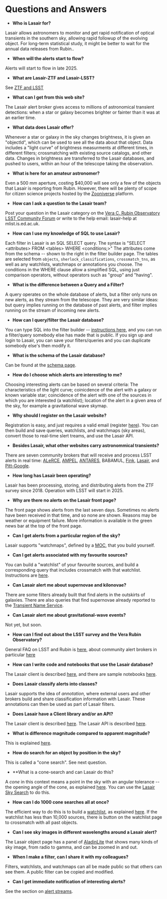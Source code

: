 # Questions and Answers

* **Who is Lasair for?**

Lasair allows astronomers to monitor and get rapid notification 
of optical transients in the southern sky, allowing rapid followup 
of the evolving object. For long-term statistical
study, it might be better to wait for the annual data releases from Rubin..

* **When will the alerts start to flow?**

Alerts will start to flow in late 2025.

* **What are Lasair-ZTF and Lasair-LSST?**

See [ZTF and LSST](../implementation.html#ztf-and-lsst)

* **What can I get from this web site?**

The Lasair alert broker gives access to millions of astronomical transient detections: when a star or galaxy becomes brighter or fainter than it was at an earlier time.

* **What data does Lasair offer?**

Whenever a star or galaxy in the sky changes brightness, it is given an "objectId", which can be used to see all the data about that object. Data includes a "light curve" of brightness measurments at different times, in different filters; crossmatching with existing source catalogs, and other data.
Changes in brightness are transferred to the Lasair databases, and pushed to users, within an hour
of the telescope taking the observation.

* **What is here for an amateur astronomer?**

Even a 500 mm aperture, costing $40,000 will see only a few of the objects
that Lasair is reporting from Rubin. 
However, there will be plenty of scope for citizen science projects hosted by
the [Zooniverse](https://www.zooniverse.org/) platform.

* **How can I ask a question to the Lasair team?**

Post your question in the Lasair category on the [Vera C. Rubin Observatory LSST Community Forum](https://community.lsst.org/c/support/support-lasair/55) or 
write to the help email: lasair-help at mlist.is.ed.ac.uk.

* **How can I use my knowledge of SQL to use Lasair?**

Each filter in Lasair is an SQL SELECT query. The syntax is "SELECT <attributes\> FROM <tables\> WHERE <conditions;\>" The attributes come from the schema -- shown to the right in the filter builder page. The tables are selected from `objects`, `sherlock_classifications`, `crossmatch_tns`, as well as any watchlists, watchmaps or annotations you choose. The conditions in the WHERE clause allow a simplified SQL, using just comparison operators, without operators such as "group" and "having".

* **What is the difference between a Query and a Filter?**

A query operates on the whole database of alerts, but a filter only runs on new alerts, as they stream from the telescope. They are very similar ideas: but query implies running on the database of past alerts,
and filter implies running on the stream of incoming new alerts.

* **How can I query/filter the Lasair database?**

You can type SQL into the filter builder -- [instructions here](../core_functions/make_filter.html), 
and you can run a filter/query somebody else has made that is public. If you sign up and login to Lasair, you can save your filters/queries and you can duplicate somebody else's then modify it.

* **What is the schema of the Lasair database?**

Can be found at the [schema page]({%lasairurl%}/schema).

* **How do I choose which alerts are interesting to me?**

Choosing interesting alerts can be based on several criteria: The characteristics of the light curve; coinicdence of the alert with a galaxy or known variable star; coincidence of the alert with one of the sources in which you are interested (a watchlist); location of the alert in a given area of the sky, for example a gravitational wave skymap.

* **Why should I register on the Lasair website?**

Registration is easy, and just requires a valid email (register [here]({%lasairurl%}/register)). You can then build and save queries, watchlists, and watchmaps (sky areas), convert those to real-time slert treams, and use the Lasair API.

* **Besides Lasair, what other websites carry astronommical transients?**

There are seven community brokers that will receive and process LSST alerts in real time: [ALeRCE](http://alerce.science/), [AMPEL](https://ampelproject.github.io/), [ANTARES](https://antares.noirlab.edu/), BABAMUL, [Fink](https://fink-broker.re%3Cdthedocs.io/en/latest/), [Lasair](https://lasair.roe.ac.uk/), and [Pitt-Google](https://pitt-broker.re%3Cdthedocs.io/en/latest/).

* **How long has Lasair been operating?**

Lasair has been processing, storing, and distributing alerts from the ZTF survey since 2018.
Operation with LSST will start in 2025.

* **Why are there no alerts on the Lasair front page?**

The front page shows alerts from the last seven days. Sometimes no alerts have been received
in that time, and so none are shown. Reasons may be weather or equipment failure.
More information is available in the green news bar at the top of the front page.

* **Can I get alerts from a particular region of the sky?**

Lasair supports "watchmaps", defined by a [MOC](https://cds-astro.github.io/mocpy/), that you build yourself.

* **Can I get alerts associated with my favourite sources?**

You can build a "watchlist" of your favourite sources, and build a corresponding query that includes crossmatch with that watchlist. Instructions are [here](../core_functions/watchlists.html).

* **Can Lasair alert me about supernovae and kilonovae?**

There are some filters already built that find alerts in the outskirts of galaxies. There are also queries that find supernovae already reported to the [Transient Name Service](https://www.wis-tns.org/).

* **Can Lasair alert me about gravitational-wave events?**

Not yet, but soon.

* **How can I find out about the LSST survey and the Vera Rubin Observatory?**

General FAQ on LSST and Rubin is [here](https://www.lsst.org/content/rubin-observatory-general-public-faqs), about community alert brokers in particular [here](https://www.lsst.org/scientists/alert-brokers)

* **How can I write code and notebooks that use the Lasair database?**

The Lasair client is described [here](../core_functions/rest-api.html), and
there are sample notebooks [here](../core_functions/python-notebooks.html).

* **Does Lasair classify alerts into classes?**

Lasair supports the idea of *annotation*, where external users and other brokers build and
share classification information with Lasair. These annotations can then be used as part of 
Lasair filters.

* **Does Lasair have a Client library and/or an API?**

The Lasair client is described [here](../core_functions/client.html).
The Lasair API is described [here](../core_functions/rest-api.html).

* **What is difference magnitude compared to apparent magnitude?**

This is explained [here](../concepts/objects_sources.html).

* **How do search for an object by position in the sky?**

This is called a "cone search". See next question.

* **What is a cone-search and can Lasair do this?

A *cone* in this context means a point in the sky with an angular tolerance -- the opening
angle of the cone, as explained [here](../concepts/sky-search.html). 
You can use the [Lasair Sky Search](../core_functions/sky-search.html)
to do this.

* **How can I do 1000 cone searches all at once?**

The efficient way to do this is to build a [watchlist](../concepts/watchlist.html),
as explained [here](../core_functions/watchlist.html). If the watchlist has
less than 10,000 sources, there is button on the watchlist page to crossmatch
with all past objects.

* **Can I see sky images in different wavelengths around a Lasair alert?**

The Lasair object page has a panel of [AladinLite](https://aladin.u-strasbg.fr/AladinLite/)
that shows many kinds of sky image, from radio to gamma, and can be zoomed in and out.

* **When I make a filter, can I share it with my colleagues?**

Filters, watchlists, and watchmaps can all be made public so that others can see them.
A public filter can be copied and modified.

* **Can I get immediate notification of interesting alerts?**

See the section on [alert streams](../core_functions/alert-streams).

